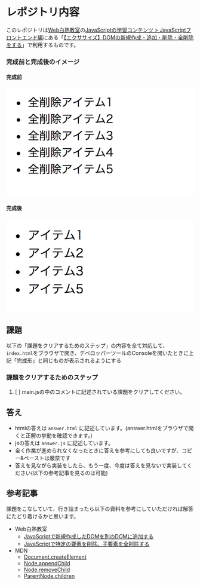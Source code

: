 # レポジトリ内容

このレポジトリは[Web白熱教室](https://tsuyopon.xyz/)の[JavaScriptの学習コンテンツ > JavaScriptフロントエンド編](https://tsuyopon.xyz/learning-contents/web-dev/javascript/frontend/)にある「[【エクササイズ】DOMの新規作成・追加・削除・全削除をする](https://tsuyopon.xyz/learning-contents/web-dev/javascript/frontend/js-excercise-for-frontend-3/)」で利用するものです。


### 完成前と完成後のイメージ

#### 完成前

![完成前](./images/assignment-before.png)

#### 完成後

![完成後](./images/assignment-after.png)

## 課題

以下の「課題をクリアするためのステップ」の内容を全て対応して、`index.html`をブラウザで開き、デベロッパーツールのConsoleを開いたときに上記「完成形」と同じものが表示されるようにする

### 課題をクリアするためのステップ

1. [ ] main.jsの中のコメントに記述されている課題をクリアしてください。

## 答え

- htmlの答えは `answer.html` に記述しています。(answer.htmlをブラウザで開くと正解の挙動を確認できます。)
- jsの答えは `answer.js` に記述しています。
- 全く作業が進められなくなったときに答えを参考にしても良いですが、コピー&ペーストは厳禁です
- 答えを見ながら実装をしたら、もう一度、今度は答えを見ないで実装してください(以下の参考記事を見るのは可能)

## 参考記事

課題をこなしていて、行き詰まったら以下の資料を参考にしていただければ解答にたどり着けるかと思います。


- Web白熱教室
  - [JavaScriptで新規作成したDOMを別のDOMに追加する](https://tsuyopon.xyz/learning-contents/web-dev/javascript/frontend/how-to-create-an-dom-and-append-child/)
  - [JavaScriptで特定の要素を削除、子要素を全削除する](https://tsuyopon.xyz/learning-contents/web-dev/javascript/frontend/how-to-remove-dom/)
- MDN
  - [Document.createElement](https://developer.mozilla.org/ja/docs/Web/API/Document/createElement)
  - [Node.appendChild](https://developer.mozilla.org/ja/docs/Web/API/Node/appendChild)
  - [Node.removeChild](https://developer.mozilla.org/ja/docs/Web/API/Node/removeChild)
  - [ParentNode.children](https://developer.mozilla.org/ja/docs/Web/API/ParentNode/children)